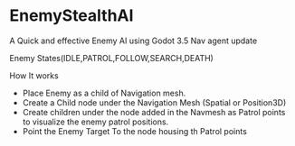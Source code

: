 # EnemyStealthAI
A Quick and effective Enemy AI using Godot 3.5 Nav agent update


Enemy States(IDLE,PATROL,FOLLOW,SEARCH,DEATH)


How It works
- Place Enemy as a child of Navigation mesh.
- Create a Child node under the Navigation Mesh (Spatial or Position3D)
- Create children under the node added in the Navmesh as Patrol points to visualize the enemy patrol positions.
- Point the Enemy Target To the node housing th Patrol points
